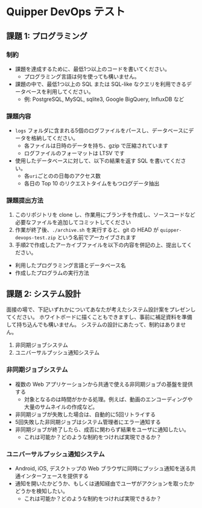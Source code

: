# Quipper DevOps テスト

## 課題 1: プログラミング

### 制約

- 課題を達成するために、最低1つ以上のコードを書いてください。
  - プログラミング言語は何を使っても構いません。
- 課題の中で、最低1つ以上の SQL または SQL-like なクエリを利用できるデータベースを利用してください。
  - 例: PostgreSQL, MySQL, sqlite3, Google BigQuery, InfluxDB など

### 課題内容

- `logs` フォルダに含まれる5個のログファイルをパースし、データベースにデータを格納してください。
  - 各ファイルは日時のデータを持ち、gzip で圧縮されています
  - ログファイルのフォーマットは LTSV です
- 使用したデータベースに対して、以下の結果を返す SQL を書いてください。
  - 各`uri`ごとのの日毎のアクセス数
  - 各日の Top 10 のリクエストタイムをもつログデータ抽出

### 課題提出方法

1. このリポジトリを clone し、作業用にブランチを作成し、ソースコードなど必要なファイルを追加してコミットしてください
2. 作業が終了後、`./archive.sh` を実行すると、git の HEAD が `quipper-devops-test.zip` という名前でアーカイブされます
3. 手順2で作成したアーカイブファイルを以下の内容を併記の上、提出してください。
  - 利用したプログラミング言語とデータベース名
  - 作成したプログラムの実行方法

## 課題 2: システム設計

面接の場で、下記いずれかについてあなたが考えたシステム設計案をプレゼンしてください。
ホワイトボードに描くこともできますし、事前に補足資料を準備して持ち込んでも構いません。
システムの設計にあたって、制約はありません。

1. 非同期ジョブシステム
2. ユニバーサルプッシュ通知システム

### 非同期ジョブシステム

- 複数の Web アプリケーションから共通で使える非同期ジョブの基盤を提供する
  - 対象となるのは時間がかかる処理。例えば、動画のエンコーディングや大量のサムネイルの作成など。
- 非同期ジョブが失敗した場合は、自動的に5回リトライする
- 5回失敗した非同期ジョブはシステム管理者にエラー通知する
- 非同期ジョブが終了したら、成否に関わらず結果をユーザに通知したい。
  - これは可能か？どのような制約をつければ実現できるか？

### ユニバーサルプッシュ通知システム

- Android, iOS, デスクトップの Web ブラウザに同時にプッシュ通知を送る共通インターフェースを提供する
- 通知を開いたかどうか、もしくは通知経由でユーザがアクションを取ったかどうかを検知したい。
  - これは可能か？どのような制約をつければ実現できるか？
